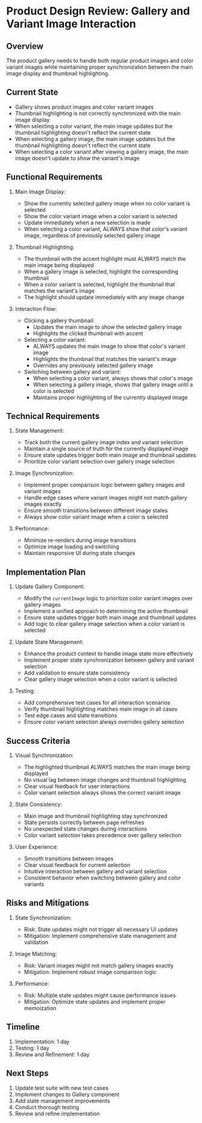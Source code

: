 # Product Design Review: Gallery and Variant Image Interaction

## Overview

The product gallery needs to handle both regular product images and color variant images while maintaining proper synchronization between the main image display and thumbnail highlighting.

## Current State

- Gallery shows product images and color variant images
- Thumbnail highlighting is not correctly synchronized with the main image display
- When selecting a color variant, the main image updates but the thumbnail highlighting doesn't reflect the current state
- When selecting a gallery image, the main image updates but the thumbnail highlighting doesn't reflect the current state
- When selecting a color variant after viewing a gallery image, the main image doesn't update to show the variant's image

## Functional Requirements

1. Main Image Display:

   - Show the currently selected gallery image when no color variant is selected
   - Show the color variant image when a color variant is selected
   - Update immediately when a new selection is made
   - When selecting a color variant, ALWAYS show that color's variant image, regardless of previously selected gallery image

2. Thumbnail Highlighting:

   - The thumbnail with the accent highlight must ALWAYS match the main image being displayed
   - When a gallery image is selected, highlight the corresponding thumbnail
   - When a color variant is selected, highlight the thumbnail that matches the variant's image
   - The highlight should update immediately with any image change

3. Interaction Flow:
   - Clicking a gallery thumbnail:
     - Updates the main image to show the selected gallery image
     - Highlights the clicked thumbnail with accent
   - Selecting a color variant:
     - ALWAYS updates the main image to show that color's variant image
     - Highlights the thumbnail that matches the variant's image
     - Overrides any previously selected gallery image
   - Switching between gallery and variant:
     - When selecting a color variant, always shows that color's image
     - When selecting a gallery image, shows that gallery image until a color is selected
     - Maintains proper highlighting of the currently displayed image

## Technical Requirements

1. State Management:

   - Track both the current gallery image index and variant selection
   - Maintain a single source of truth for the currently displayed image
   - Ensure state updates trigger both main image and thumbnail updates
   - Prioritize color variant selection over gallery image selection

2. Image Synchronization:

   - Implement proper comparison logic between gallery images and variant images
   - Handle edge cases where variant images might not match gallery images exactly
   - Ensure smooth transitions between different image states
   - Always show color variant image when a color is selected

3. Performance:
   - Minimize re-renders during image transitions
   - Optimize image loading and switching
   - Maintain responsive UI during state changes

## Implementation Plan

1. Update Gallery Component:

   - Modify the `currentImage` logic to prioritize color variant images over gallery images
   - Implement a unified approach to determining the active thumbnail
   - Ensure state updates trigger both main image and thumbnail updates
   - Add logic to clear gallery image selection when a color variant is selected

2. Update State Management:

   - Enhance the product context to handle image state more effectively
   - Implement proper state synchronization between gallery and variant selection
   - Add validation to ensure state consistency
   - Clear gallery image selection when a color variant is selected

3. Testing:
   - Add comprehensive test cases for all interaction scenarios
   - Verify thumbnail highlighting matches main image in all cases
   - Test edge cases and state transitions
   - Ensure color variant selection always overrides gallery selection

## Success Criteria

1. Visual Synchronization:

   - The highlighted thumbnail ALWAYS matches the main image being displayed
   - No visual lag between image changes and thumbnail highlighting
   - Clear visual feedback for user interactions
   - Color variant selection always shows the correct variant image

2. State Consistency:

   - Main image and thumbnail highlighting stay synchronized
   - State persists correctly between page refreshes
   - No unexpected state changes during interactions
   - Color variant selection takes precedence over gallery selection

3. User Experience:
   - Smooth transitions between images
   - Clear visual feedback for current selection
   - Intuitive interaction between gallery and variant selection
   - Consistent behavior when switching between gallery and color variants

## Risks and Mitigations

1. State Synchronization:

   - Risk: State updates might not trigger all necessary UI updates
   - Mitigation: Implement comprehensive state management and validation

2. Image Matching:

   - Risk: Variant images might not match gallery images exactly
   - Mitigation: Implement robust image comparison logic

3. Performance:
   - Risk: Multiple state updates might cause performance issues
   - Mitigation: Optimize state updates and implement proper memoization

## Timeline

1. Implementation: 1 day
2. Testing: 1 day
3. Review and Refinement: 1 day

## Next Steps

1. Update test suite with new test cases
2. Implement changes to Gallery component
3. Add state management improvements
4. Conduct thorough testing
5. Review and refine implementation
